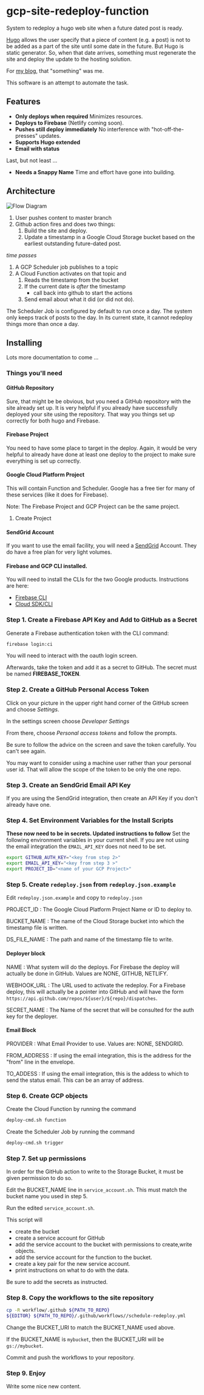 # gcp-site-redeploy-function

System to redeploy a hugo web site when a future dated post is ready.

[Hugo](https://gohugo.io/) allows the user specify that a piece of content
(e.g. a post) is not to be added as a part of the site until some date in the
future. But Hugo is static generator. So, when that date arrives, something
must regenerate the site and deploy the update to the hosting solution.

For [my blog](https://www.codevamping.com), that "something" was me.

This software is an attempt to automate the task.

## Features

- **Only deploys when required** Minimizes resources.
- **Deploys to Firebase** (Netlify coming soon).
- **Pushes still deploy immediately** No interference with
  "hot-off-the-presses" updates.
- **Supports Hugo extended**
- **Email with status**

Last, but not least ...

- **Needs a Snappy Name** Time and effort have gone into building.

## Architecture

![Flow Diagram](/docs/flow.png)

1. User pushes content to master branch
2. Github action fires and does two things:
    1. Build the site and deploy.
    2. Update a timestamp in a Google Cloud Storage bucket based on the
       earliest outstanding future-dated post.

_time passes_

1. A GCP Scheduler job publishes to a topic
2. A Cloud Function activates on that topic and
    1. Reads the timestamp from the bucket
    2. If the current date is _after_ the timestamp
        - call back into github to start the actions
    3. Send email about what it did (or did not do).

The Scheduler Job is configured by default to run once a day. The system only
keeps track of posts to the day. In its current state, it cannot redeploy
things more than once a day.

## Installing

Lots more documentation to come ...

### Things you'll need

#### GitHub Repository

Sure, that might be be obvious, but you need a GitHub repository with the site
already set up. It is very helpful if you already have successfully deployed
your site using the repository. That way you things set up correctly for both
hugo and Firebase.

#### Firebase Project

You need to have some place to target in the deploy. Again, it would be very
helpful to already have done at least one deploy to the project to make sure
everything is set up correctly.

#### Google Cloud Platform Project

This will contain Function and Scheduler. Google has a free tier for many of
these services (like it does for Firebase).

Note: The Firebase Project and GCP Project can be the same project.

1. Create Project

#### SendGrid Account

If you want to use the email facility, you will need a
[SendGrid](https://sendgrid.com/) Account. They do have a free plan for very
light volumes.

#### Firebase and GCP CLI installed.

You will need to install the CLIs for the two Google products. Instructions are
here:

- [Firebase CLI](https://firebase.google.com/docs/cli#install_the_firebase_cli)
- [Cloud SDK/CLI](https://cloud.google.com/sdk/install)


### Step 1. Create a Firebase API Key and Add to GitHub as a Secret

Generate a Firebase authentication token with the CLI command:

```txt
firebase login:ci
```

You will need to interact with the oauth login screen.

Afterwards, take the token and add it as a secret to GitHub. The secret must be
named **FIREBASE_TOKEN**.

### Step 2. Create a GitHub Personal Access Token

Click on your picture in the upper right hand corner of the GitHub screen and
choose _Settings_.

In the settings screen choose _Developer Settings_

From there, choose _Personal access tokens_ and follow the prompts.

Be sure to follow the advice on the screen and save the token carefully. You
can't see again.

You may want to consider using a machine user rather than your personal user
id. That will allow the scope of the token to be only the one repo.

### Step 3. Create an SendGrid Email API Key

If you are using the SendGrid integration, then create an API Key if you don't
already have one.

### Step 4. Set Environment Variables for the Install Scripts

**These now need to be in secrets. Updated instructions to follow**
Set the following environment variables in your current shell. If you are not
using the email integration the `EMAIL_API_KEY` does not need to be set.

```bash
export GITHUB_AUTH_KEY="<key from step 2>"
export EMAIL_API_KEY="<key from step 3 >" 
export PROJECT_ID="<name of your GCP Project>"
```

### Step 5. Create `redeploy.json` from `redeploy.json.example`

Edit `redeploy.json.example` and copy to `redeploy.json`

PROJECT_ID
: The Google Cloud Platform Project Name or ID to deploy to.

BUCKET_NAME
: The name of the Cloud Storage bucket into which the timestamp file is
written.

DS_FILE_NAME
: The path and name of the timestamp file to write.


#### Deployer block

NAME
: What system will do the deploys. For Firebase the deploy will actually be
done in GitHub. Values are NONE, GITHUB, NETLIFY.

WEBHOOK_URL
: The URL used to activate the redeploy. For a Firebase deploy, this will
actually be a pointer into GitHub and will have the form
  `https://api.github.com/repos/${user}/${repo}/dispatches`.

SECRET_NAME
: The Name of the secret that will be consulted for the auth key for the
deployer.

#### Email Block
PROVIDER
: What Email Provider to use. Values are: NONE, SENDGRID.

FROM_ADDRESS
: If using the email integration, this is the address for the "from" line in
the envelope.

TO_ADDESS
: If using the email integration, this is the addess to which to send the
status email. This can be an array of address.


### Step 6. Create GCP objects

Create the Cloud Function by running the command

```txt
deploy-cmd.sh function
```

Create the Scheduler Job by running the command
```txt
deploy-cmd.sh trigger
```

### Step 7. Set up permissions

In order for the GitHub action to write to the Storage Bucket, it must be given
permission to do so.

Edit the BUCKET_NAME line in `service_account.sh`. This must match the bucket
name you used in step 5.

Run the edited `service_account.sh`.

This script will
- create the bucket
- create a service account for GitHub
- add the service account to the bucket with permissions to create,write
  objects.
- add the service account for the function to the bucket.
- create a key pair for the new service account.
- print instructions on what to do with the data.

Be sure to add the secrets as instructed.

### Step 8. Copy the workflows to the site repository

```bash
cp -R workflow/.github ${PATH_TO_REPO}
${EDITOR} ${PATH_TO_REPO}/.github/workflows//schedule-redeploy.yml
```

Change the BUCKET_URI to match the BUCKET_NAME used above.

If the BUCKET_NAME is `mybucket`, then the BUCKET_URI will be `gs://mybucket`.

Commit and push the workflows to your repository.

### Step 9. Enjoy

Write some nice new content.
